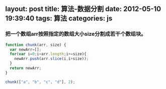 layout: post
title: 算法-数据分割
date: 2012-05-10 19:39:40
tags: 算法
categories: js
---
### 把一个数组arr按照指定的数组大小size分割成若干个数组块。

```javascript
function chunk(arr, size) {
  var newArr=[];
  for(var i=0;i<arr.length;i+=size){
    newArr.push(arr.slice(i,i+size));
  }
  return newArr;
}

chunk(["a", "b", "c", "d"], 2);
```